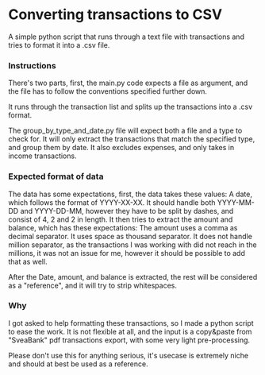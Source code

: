 # Converting transactions to CSV

A simple python script that runs through a text file with transactions and tries to format it into a .csv file.

### Instructions

There's two parts, first, the main.py code expects a file as argument, and the file has to follow the conventions specified further down.

It runs through the transaction list and splits up the transactions into a .csv format.

The group_by_type_and_date.py file will expect both a file and a type to check for.
It will only extract the transactions that match the specified type, and group them by date. It also excludes expenses, and only takes in income transactions. 


### Expected format of data

The data has some expectations, first, the data takes these values:
A date, which follows the format of YYYY-XX-XX. It should handle both YYYY-MM-DD and YYYY-DD-MM, however they have to be split by dashes, and consist of 4, 2 and 2 in length.
It then tries to extract the amount and balance, which has these expectations:
The amount uses a comma as decimal separator.
It uses space as thousand separator.
It does not handle million separator, as the transactions I was working with did not reach in the millions, it was not an issue for me, however it should be possible to add that as well.

After the Date, amount, and balance is extracted, the rest will be considered as a "reference", and it will try to strip whitespaces.

### Why

I got asked to help formatting these transactions, so I made a python script to ease the work. It is not flexible at all, and the input is a copy&paste from "SveaBank" pdf transactions export, with some very light pre-processing.

Please don't use this for anything serious, it's usecase is extremely niche and should at best be used as a reference.